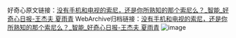 好奇心原文链接：[没有手机和电视的索尼，还是你所熟知的那个索尼么？_智能_好奇心日报-王杰夫 夏雨青](https://www.qdaily.com/articles/5550.html)
WebArchive归档链接：[没有手机和电视的索尼，还是你所熟知的那个索尼么？_智能_好奇心日报-王杰夫 夏雨青](http://web.archive.org/web/20160505035004/http://www.qdaily.com/articles/5550.html)
![image](http://ww3.sinaimg.cn/large/007d5XDply1g3wha341atj30u0cf51ky)